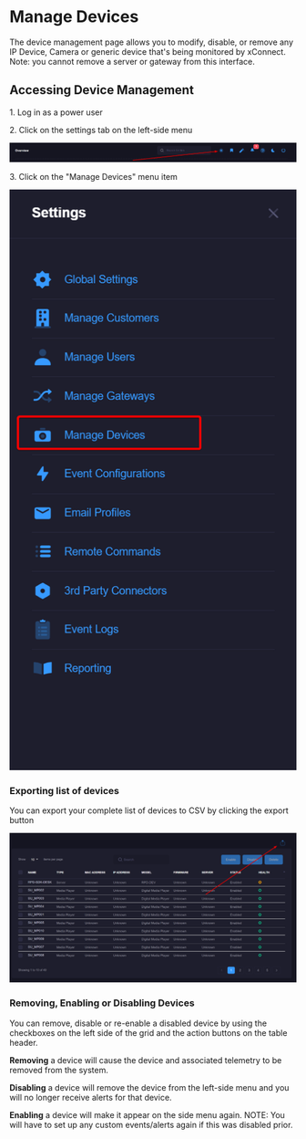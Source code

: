 # Manage Devices
The device management page allows you to modify, disable, or remove any IP Device, Camera or generic device that's being monitored by xConnect. Note: you cannot remove a server or gateway from this interface. 

## Accessing Device Management
1\. Log in as a power user

2\. Click on the settings tab on the left-side menu 

![Side Navigation](images/menu_settings.png "")

3\. Click on the "Manage Devices" menu item

![Side Navigation](images/settings_manage_devices.png "")

### Exporting list of devices
You can export your complete list of devices to CSV by clicking the export button 

![Side Navigation](images/manage_devices_export.png "")

### Removing, Enabling or Disabling Devices
You can remove, disable or re-enable a disabled device by using the checkboxes on the left side of the grid and the action buttons on the table header. 

**Removing** a device will cause the device and associated telemetry to be removed from the system. 

**Disabling** a device will remove the device from the left-side menu and you will no longer receive alerts for that device.

**Enabling** a device will make it appear on the side menu again. NOTE: You will have to set up any custom events/alerts again if this was disabled prior.

 